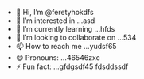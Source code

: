 - 👋 Hi, I’m @feretyhokdfs
- 👀 I’m interested in ...asd
- 🌱 I’m currently learning ...hfds
- 💞️ I’m looking to collaborate on ...534
- 📫 How to reach me ...yudsf65
- 😄 Pronouns: ...46546zxc
- ⚡ Fun fact: ...gfdgsdf45
  fdsddssdf
<!---sffsd,u,
feretyhok/feretyhok is a ✨ special ✨ repositorвіаy because its `READM4E.md` (th65365is file) appearwws on your GitHub profile.
You can click the Preview link to take a look at your changes.sdfsf
--->
